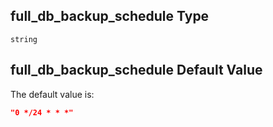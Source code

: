 ## full\_db\_backup\_schedule Type

`string`

## full\_db\_backup\_schedule Default Value

The default value is:

```json
"0 */24 * * *"
```
